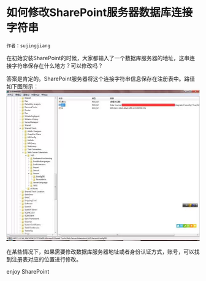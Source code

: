 # 如何修改SharePoint服务器数据库连接字符串
	作者：sujingjiang

在初始安装SharePoint的时候，大家都输入了一个数据库服务器的地址，这串连接字符串保存在什么地方？可以修改吗？

答案是肯定的。SharePoint服务器将这个连接字符串信息保存在注册表中。路径如下图所示：      
![](imgs/20150513.001.png)

在某些情况下，如果需要修改数据库服务器地址或者身份认证方式，账号，可以找到注册表对应的位置进行修改。

enjoy SharePoint
